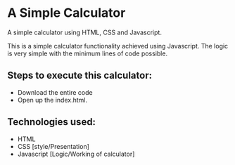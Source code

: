 # A Simple Calculator
A simple calculator using HTML, CSS and Javascript.

This is a simple calculator functionality achieved using Javascript. The logic is very simple with the minimum lines of code possible.

## Steps to execute this calculator:
- Download the entire code 
- Open up the index.html.

## Technologies used: 
- HTML
- CSS [style/Presentation]
- Javascript [Logic/Working of calculator]

